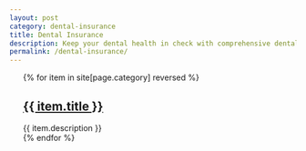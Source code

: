 ```yaml
---
layout: post
category: dental-insurance
title: Dental Insurance
description: Keep your dental health in check with comprehensive dental insurance coverage. Our experts provide reliable information and comparisons to help you find the right policy to ensure your smile stays healthy without breaking the bank.
permalink: /dental-insurance/
---
```


<ul>
{% for item in site[page.category] reversed %}
   <div class="post">
	<h2 class="post-title">
	  <a href="{{ item.url | absolute_url }}">
		{{ item.title }}
	  </a>
	</h2>
	{{ item.description  }}
  </div>
{% endfor %}
</ul>
